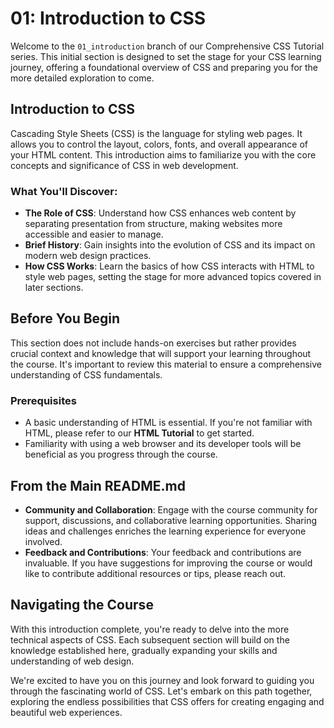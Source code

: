 # 01: Introduction to CSS

Welcome to the `01_introduction` branch of our Comprehensive CSS Tutorial series. This initial section is designed to set the stage for your CSS learning journey, offering a foundational overview of CSS and preparing you for the more detailed exploration to come.

## Introduction to CSS

Cascading Style Sheets (CSS) is the language for styling web pages. It allows you to control the layout, colors, fonts, and overall appearance of your HTML content. This introduction aims to familiarize you with the core concepts and significance of CSS in web development.

### What You'll Discover:

- **The Role of CSS**: Understand how CSS enhances web content by separating presentation from structure, making websites more accessible and easier to manage.
- **Brief History**: Gain insights into the evolution of CSS and its impact on modern web design practices.
- **How CSS Works**: Learn the basics of how CSS interacts with HTML to style web pages, setting the stage for more advanced topics covered in later sections.

## Before You Begin

This section does not include hands-on exercises but rather provides crucial context and knowledge that will support your learning throughout the course. It's important to review this material to ensure a comprehensive understanding of CSS fundamentals.

### Prerequisites

- A basic understanding of HTML is essential. If you're not familiar with HTML, please refer to our **HTML Tutorial** to get started.
- Familiarity with using a web browser and its developer tools will be beneficial as you progress through the course.

## From the Main README.md

- **Community and Collaboration**: Engage with the course community for support, discussions, and collaborative learning opportunities. Sharing ideas and challenges enriches the learning experience for everyone involved.
- **Feedback and Contributions**: Your feedback and contributions are invaluable. If you have suggestions for improving the course or would like to contribute additional resources or tips, please reach out.

## Navigating the Course

With this introduction complete, you're ready to delve into the more technical aspects of CSS. Each subsequent section will build on the knowledge established here, gradually expanding your skills and understanding of web design.

We're excited to have you on this journey and look forward to guiding you through the fascinating world of CSS. Let's embark on this path together, exploring the endless possibilities that CSS offers for creating engaging and beautiful web experiences.
